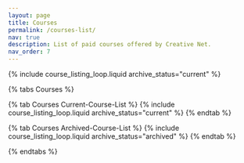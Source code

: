 ```yaml
---
layout: page
title: Courses
permalink: /courses-list/
nav: true
description: List of paid courses offered by Creative Net.
nav_order: 7
---
```



{% include course_listing_loop.liquid archive_status="current" %}


{% tabs Courses %}

{% tab Courses Current-Course-List %}
{% include course_listing_loop.liquid archive_status="current" %}
{% endtab %}

{% tab Courses Archived-Course-List %}
{% include course_listing_loop.liquid archive_status="archived" %}
{% endtab %}

{% endtabs %}
